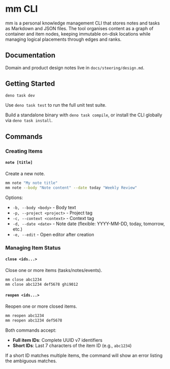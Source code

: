 # mm CLI

mm is a personal knowledge management CLI that stores notes and tasks as Markdown and JSON files.
The tool organises content as a graph of container and item nodes, keeping immutable on-disk
locations while managing logical placements through edges and ranks.

## Documentation

Domain and product design notes live in `docs/steering/design.md`.

## Getting Started

```sh
deno task dev
```

Use `deno task test` to run the full unit test suite.

Build a standalone binary with `deno task compile`, or install the CLI globally via `deno task install`.

## Commands

### Creating Items

#### `note [title]`
Create a new note.

```sh
mm note "My note title"
mm note --body "Note content" --date today "Weekly Review"
```

Options:
- `-b, --body <body>` - Body text
- `-p, --project <project>` - Project tag
- `-c, --context <context>` - Context tag
- `-d, --date <date>` - Note date (flexible: YYYY-MM-DD, today, tomorrow, etc.)
- `-e, --edit` - Open editor after creation

### Managing Item Status

#### `close <ids...>`
Close one or more items (tasks/notes/events).

```sh
mm close abc1234
mm close abc1234 def5678 ghi9012
```

#### `reopen <ids...>`
Reopen one or more closed items.

```sh
mm reopen abc1234
mm reopen abc1234 def5678
```

Both commands accept:
- **Full item IDs**: Complete UUID v7 identifiers
- **Short IDs**: Last 7 characters of the item ID (e.g., `abc1234`)

If a short ID matches multiple items, the command will show an error listing the ambiguous matches.
